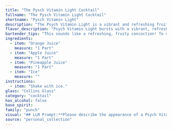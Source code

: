 ```yaml
---
title: "The Pysch Vitamin Light Cocktail"
fullname: "The Pysch Vitamin Light Cocktail"
shortname: "Pysch Vitamin Light"
description: "The Psych Vitamin Light is a vibrant and refreshing fruit punch, a classic member of the non-alcoholic cocktail family. Its origins are rooted in the desire for healthy, revitalizing beverages, likely popularized in the mid-20th century as a refreshing alternative to sugary sodas. "
flavor_description: "Psych Vitamin Light bursts with a vibrant, refreshing citrus punch. Tangy orange and sweet pineapple dance on your palate, while apple juice adds a subtle, crisp note. The cool, icy texture enhances the fruitiness, leaving you feeling revitalized and ready for anything. "
bartender_tips: "This sounds like a refreshing, fruity concoction! To make it perfect, chill your juices beforehand to ensure a cold, crisp taste. Use a good quality orange juice with a bit of pulp for texture.  Start with a base of ice and then layer the juices –  orange, apple, then pineapple.  Give it a gentle stir to combine, but don't overmix as you want to preserve the natural sweetness of the juices. "
ingredients:
  - item: "Orange Juice"
    measure: "1 Part"
  - item: "Apple Juice"
    measure: "1 Part"
  - item: "Pineapple Juice"
    measure: "1 Part"
  - item: "Ice"
    measure: ""
instructions:
  - item: "Shake with ice."
glass: "Collins Glass"
category: "cocktail"
has_alcohol: false
base_spirit:
family: "punch"
visual: "## LLM Prompt:**Please describe the appearance of a Psych Vitamin Light cocktail. It is made with equal parts orange juice, apple juice, and pineapple juice, shaken with ice and served in a tall glass.****Consider these details in your description:*** **Color:** What is the overall color of the cocktail? Is it a single, unified color, or does it have layers or gradients? * **Clarity:** Is the cocktail clear, cloudy, or opaque? Are there any visible particles or sediments?* **Texture:** Is the cocktail smooth or does it have any visible texture? * **Garnish:**  Consider potential garnishes that would complement the flavor profile and enhance the visual appeal. * **Glassware:** How does the cocktail look in the tall glass? Does it fill the glass completely or is there any headspace? **Example response:**The Psych Vitamin Light is a vibrant, sunny yellow cocktail, its clarity slightly clouded by the ice and a gentle haze from the juice blend.  It appears smooth and uniform in texture, with a subtle layer of condensation clinging to the tall glass. A sprig of fresh mint, gently nestled on the rim, adds a touch of green to the visual palette, while also hinting at the refreshing nature of the drink. "
source: "personal_collection"
---
```


